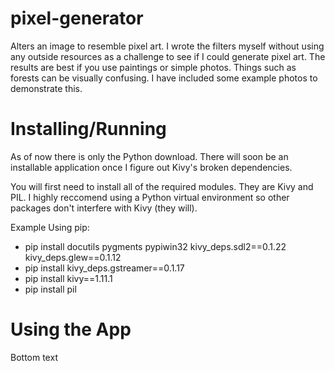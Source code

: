 # pixel-generator
Alters an image to resemble pixel art. I wrote the filters myself without using any outside resources as a challenge to see if I could 
generate pixel art. The results are best if you use paintings or simple photos. Things such as forests can be visually confusing.
I have included some example photos to demonstrate this.

# Installing/Running
As of now there is only the Python download. There will soon be an installable application once I figure out Kivy's broken dependencies.

You will first need to install all of the required modules. They are Kivy and PIL. I highly reccomend using a Python virtual environment so other packages don't interfere with Kivy (they will).

Example Using pip:
* pip install docutils pygments pypiwin32 kivy_deps.sdl2==0.1.22 kivy_deps.glew==0.1.12
* pip install kivy_deps.gstreamer==0.1.17
* pip install kivy==1.11.1
* pip install pil

# Using the App
Bottom text
